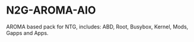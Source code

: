 N2G-AROMA-AIO
=============

AROMA based pack for NTG, includes: ABD, Root, Busybox, Kernel, Mods, Gapps and Apps.